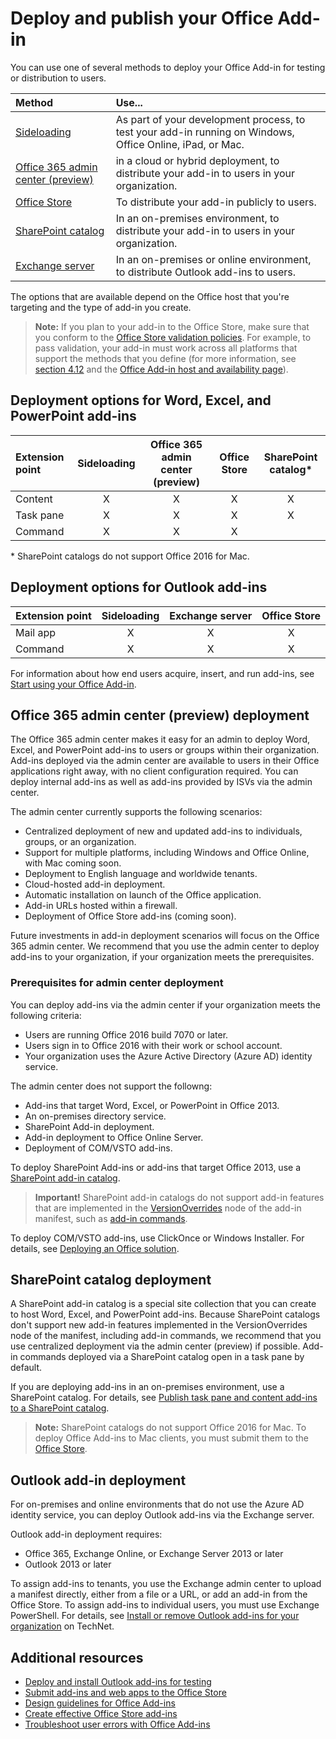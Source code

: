 
# Deploy and publish your Office Add-in

You can use one of several methods to deploy your Office Add-in for testing or distribution to users.

|**Method**|**Use...**|
|:---------|:------------|
|[Sideloading](../testing/create-a-network-shared-folder-catalog-for-task-pane-and-content-add-ins.md)|As part of your development process, to test your add-in running on Windows, Office Online, iPad, or Mac.|
|[Office 365 admin center (preview)](#office-365-admin-center-preview)|in a cloud or hybrid deployment, to distribute your add-in to users in your organization.|
|[Office Store]|To distribute your add-in publicly to users.|
|[SharePoint catalog](publish-task-pane-and-content-add-ins-to-an-add-in-catalog.md)|In an on-premises environment, to distribute your add-in to users in your organization.|
|[Exchange server](#outlook-add-in-deployment)|In an on-premises or online environment, to distribute Outlook add-ins to users.|

The options that are available depend on the Office host that you're targeting and the type of add-in you create.

>**Note:** If you plan to your add-in to the Office Store, make sure that you conform to the [Office Store validation policies](https://msdn.microsoft.com/en-us/library/jj220035.aspx). For example, to pass validation, your add-in must work across all platforms that support the methods that you define (for more information, see [section 4.12](https://dev.office.com/officestore/docs/validation-policies#4-apps-and-add-ins-behave-predictably) and the [Office Add-in host and availability page](https://dev.office.com/add-in-availability)).

## Deployment options for Word, Excel, and PowerPoint add-ins

| Extension point            | Sideloading | Office 365 admin center (preview) |Office Store| SharePoint catalog*  |
|:----------------|:-----------:|:------------------:|:-------------------------------:|:------------:|
| Content         | X           | X                  | X                               | X|
| Task pane       | X           | X                  | X                               | X|
| Command 		  | X           | X                  | X                               |  |

&#42; SharePoint catalogs do not support Office 2016 for Mac.

## Deployment options for Outlook add-ins

| Extension point     | Sideloading | Exchange server | Office Store |
|:---------|:-----------:|:---------------:|:------------:|
| Mail app | X           | X               | X            |
| Command  | X           | X               | X            |


For information about how end users acquire, insert, and run add-ins, see [Start using your Office Add-in](https://support.office.com/en-ie/article/Start-using-your-Office-Add-in-82e665c4-6700-4b56-a3f3-ef5441996862?ui=en-US&rs=en-IE&ad=IE).

## Office 365 admin center (preview) deployment

The Office 365 admin center makes it easy for an admin to deploy Word, Excel, and PowerPoint add-ins to users or groups within their organization. Add-ins deployed via the admin center are available to users in their Office applications right away, with no client configuration required. You can deploy internal add-ins as well as add-ins provided by ISVs via the admin center.

The admin center currently supports the following scenarios:

- Centralized deployment of new and updated add-ins to individuals, groups, or an organization.
- Support for multiple platforms, including Windows and Office Online, with Mac coming soon.
- Deployment to English language and worldwide tenants.
- Cloud-hosted add-in deployment.
- Automatic installation on launch of the Office application.
- Add-in URLs hosted within a firewall.
- Deployment of Office Store add-ins (coming soon).

<!--
The admin center also includes a pre-deployment validation checking service.
-->

Future investments in add-in deployment scenarios will focus on the Office 365 admin center. We recommend that you use the admin center to deploy add-ins to your organization, if your organization meets the prerequisites.

### Prerequisites for admin center deployment 

You can deploy add-ins via the admin center if your organization meets the following criteria:

- Users are running Office 2016 build 7070 or later.
- Users sign in to Office 2016 with their work or school account.
- Your organization uses the Azure Active Directory (Azure AD) identity service.

The admin center does not support the followng:

- Add-ins that target Word, Excel, or PowerPoint in Office 2013.
- An on-premises directory service.
- SharePoint Add-in deployment.
- Add-in deployment to Office Online Server.
- Deployment of COM/VSTO add-ins.

To deploy SharePoint Add-ins or add-ins that target Office 2013, use a [SharePoint add-in catalog](publish-task-pane-and-content-add-ins-to-an-add-in-catalog.md).

>**Important!** SharePoint add-in catalogs do not support add-in features that are implemented in the [VersionOverrides](../../reference/manifest/versionoverrides.md) node of the add-in manifest, such as [add-in commands](../design/add-in-commands.md). 

To deploy COM/VSTO add-ins, use ClickOnce or Windows Installer. For details, see [Deploying an Office solution](https://msdn.microsoft.com/en-us/library/bb386179.aspx).

## SharePoint catalog deployment

A SharePoint add-in catalog is a special site collection that you can create to host Word, Excel, and PowerPoint add-ins. Because SharePoint catalogs don't support new add-in features implemented in the VersionOverrides node of the manifest, including add-in commands, we recommend that you use centralized deployment via the admin center (preview) if possible. Add-in commands deployed via a SharePoint catalog open in a task pane by default.

If you are deploying add-ins in an on-premises environment, use a SharePoint catalog. For details, see [Publish task pane and content add-ins to a SharePoint catalog](publish-task-pane-and-content-add-ins-to-an-add-in-catalog.md).

> **Note:** SharePoint catalogs do not support Office 2016 for Mac. To deploy Office Add-ins to Mac clients, you must submit them to the [Office Store]. 

## Outlook add-in deployment

For on-premises and online environments that do not use the Azure AD identity service, you can deploy Outlook add-ins via the Exchange server. 

Outlook add-in deployment requires:

- Office 365, Exchange Online, or Exchange Server 2013 or later
- Outlook 2013 or later

To assign add-ins to tenants, you use the Exchange admin center to upload a manifest directly, either from a file or a URL, or add an add-in from the Office Store. To assign add-ins to individual users, you must use Exchange PowerShell. For details, see [Install or remove Outlook add-ins for your organization](https://technet.microsoft.com/en-us/library/jj943752(v=exchg.150).aspx) on TechNet.


## Additional resources

- [Deploy and install Outlook add-ins for testing](../outlook/testing-and-tips.md) 
- [Submit add-ins and web apps to the Office Store][Office Store]
- [Design guidelines for Office Add-ins](../design/add-in-design)
- [Create effective Office Store add-ins](https://msdn.microsoft.com/en-us/library/jj635874.aspx)
- [Troubleshoot user errors with Office Add-ins](../testing/testing-and-troubleshooting.md)

[Office Store]: http://msdn.microsoft.com/library/ff075782-1303-4517-91cc-b3d730e9b9ae%28Office.15%29.aspx
[Office Add-in host and platform availability]: http://dev.office.com/add-in-availability
